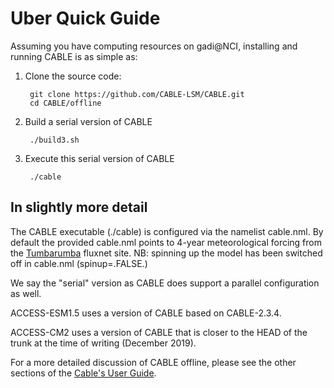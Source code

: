 # Uber Quick Guide

Assuming you have computing resources on gadi@NCI, installing and running CABLE is as simple as:

1. Clone the source code:

        git clone https://github.com/CABLE-LSM/CABLE.git
        cd CABLE/offline

1. Build a serial version of CABLE

        ./build3.sh

1. Execute this serial version of CABLE

        ./cable

## In slightly more detail

The CABLE executable (./cable) is configured via the namelist cable.nml. By default the provided cable.nml points to 4-year meteorological forcing from the [Tumbarumba][fluxnet-tumba] fluxnet site. NB: spinning up the model has been switched off in cable.nml (spinup=.FALSE.)

We say the "serial" version as CABLE does support a parallel configuration as well.

ACCESS-ESM1.5 uses a version of CABLE based on CABLE-2.3.4.

ACCESS-CM2 uses a version of CABLE that is closer to the HEAD of the trunk at the time of writing (December 2019).

For a more detailed discussion of CABLE offline, please see the other sections of the [Cable's User Guide][userguide].

[fluxnet-tumba]: https://fluxnet.org/sites/siteinfo/AU-Tum
[userguide]: index.md
